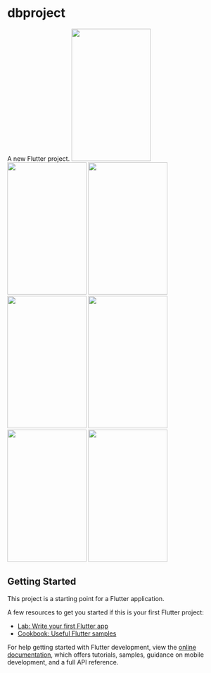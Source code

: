 # dbproject

A new Flutter project.
<img src="https://github.com/user-attachments/assets/fc48b147-dcf7-49f3-b88a-ff8b8ca2fccb" width=180 height=300>
<img src="https://github.com/user-attachments/assets/3a57e5b6-e25f-4bb1-b9ea-8c8fa7d3009e" width=180 height=300>
<img src="https://github.com/user-attachments/assets/213e7ec1-1ade-48a9-8ec6-3895bffaff54" width=180 height=300>
<img src="https://github.com/user-attachments/assets/725069d4-9b55-41f8-9cc1-14571363946a" width=180 height=300>
<img src="https://github.com/user-attachments/assets/8139a565-8d35-4879-ae59-397bd1a200d4" width=180 height=300>
<img src="https://github.com/user-attachments/assets/f512c168-e16f-40f3-a3fb-a8d3f24a5491" width=180 height=300>
<img src="https://github.com/user-attachments/assets/8b4b9137-75e8-4671-aac9-67eae26f0296" width=180 height=300>

## Getting Started

This project is a starting point for a Flutter application.

A few resources to get you started if this is your first Flutter project:

- [Lab: Write your first Flutter app](https://docs.flutter.dev/get-started/codelab)
- [Cookbook: Useful Flutter samples](https://docs.flutter.dev/cookbook)

For help getting started with Flutter development, view the
[online documentation](https://docs.flutter.dev/), which offers tutorials,
samples, guidance on mobile development, and a full API reference.
